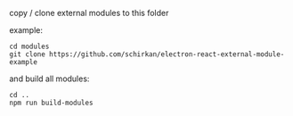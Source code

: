 copy / clone external modules to this folder

example:
```
cd modules
git clone https://github.com/schirkan/electron-react-external-module-example
```

and build all modules:
```
cd ..
npm run build-modules
```